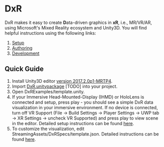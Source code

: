 # DxR
DxR makes it easy to create <b>D</b>ata-driven graphics in <b>xR</b>, i.e., MR/VR/AR, using Microsoft's Mixed Reality ecosystem and Unity3D. You will find helpful instructions using the following links:

1. [Setup](SETUP.md)
2. [Authoring](AUTHORING.md)
3. [Development](DEVELOPMENT.md)

## Quick Guide

1. Install Unity3D editor [version 2017.2.0p1-MRTP4](http://beta.unity3d.com/download/b1565bfe4a0c/UnityDownloadAssistant.exe).
2. Import [DxR.unitypackage]() [TODO] into your project.
3. Open DxRExamples/template.unity.
4. If your Immersive Head-Mounted-Display (IHMD) or HoloLens is connected and setup, press play - you should see a simple DxR data visualization in your immersive environment. If no device is connected, turn off VR Support (File -> Build Settings -> Player Settings -> UWP tab -> XR Settings -> uncheck VR Supported) and press play to view scene in the editor. Detailed setup instructions can be found [here](SETUP.md).
5. To customize the visualization, edit StreamingAssets/DxRSpecs/template.json. Detailed instructions can be found [here](AUTHORING.md).
